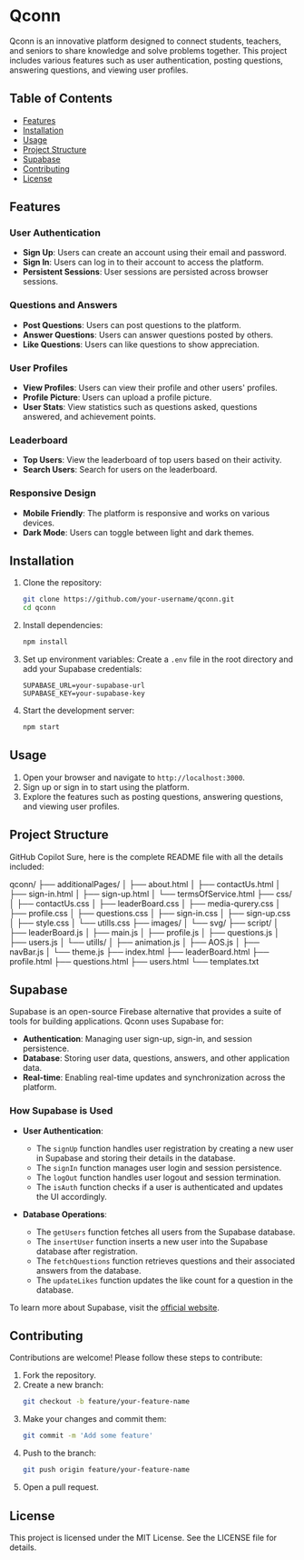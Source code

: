 # Qconn

Qconn is an innovative platform designed to connect students, teachers, and seniors to share knowledge and solve problems together. This project includes various features such as user authentication, posting questions, answering questions, and viewing user profiles.

## Table of Contents

- [Features](#features)
- [Installation](#installation)
- [Usage](#usage)
- [Project Structure](#project-structure)
- [Supabase](#supabase)
- [Contributing](#contributing)
- [License](#license)

## Features

### User Authentication
- **Sign Up**: Users can create an account using their email and password.
- **Sign In**: Users can log in to their account to access the platform.
- **Persistent Sessions**: User sessions are persisted across browser sessions.

### Questions and Answers
- **Post Questions**: Users can post questions to the platform.
- **Answer Questions**: Users can answer questions posted by others.
- **Like Questions**: Users can like questions to show appreciation.

### User Profiles
- **View Profiles**: Users can view their profile and other users' profiles.
- **Profile Picture**: Users can upload a profile picture.
- **User Stats**: View statistics such as questions asked, questions answered, and achievement points.

### Leaderboard
- **Top Users**: View the leaderboard of top users based on their activity.
- **Search Users**: Search for users on the leaderboard.

### Responsive Design
- **Mobile Friendly**: The platform is responsive and works on various devices.
- **Dark Mode**: Users can toggle between light and dark themes.

## Installation

1. Clone the repository:
    ```sh
    git clone https://github.com/your-username/qconn.git
    cd qconn
    ```

2. Install dependencies:
    ```sh
    npm install
    ```

3. Set up environment variables:
    Create a `.env` file in the root directory and add your Supabase credentials:
    ```env
    SUPABASE_URL=your-supabase-url
    SUPABASE_KEY=your-supabase-key
    ```

4. Start the development server:
    ```sh
    npm start
    ```

## Usage

1. Open your browser and navigate to `http://localhost:3000`.
2. Sign up or sign in to start using the platform.
3. Explore the features such as posting questions, answering questions, and viewing user profiles.

## Project Structure
GitHub Copilot
Sure, here is the complete README file with all the details included:

qconn/ ├── additionalPages/ │ ├── about.html │ ├── contactUs.html │ ├── sign-in.html │ ├── sign-up.html │ └── termsOfService.html ├── css/ │ ├── contactUs.css │ ├── leaderBoard.css │ ├── media-qurery.css │ ├── profile.css │ ├── questions.css │ ├── sign-in.css │ ├── sign-up.css │ ├── style.css │ └── utills.css ├── images/ │ └── svg/ ├── script/ │ ├── leaderBoard.js │ ├── main.js │ ├── profile.js │ ├── questions.js │ ├── users.js │ └── utills/ │ ├── animation.js │ ├── AOS.js │ ├── navBar.js │ └── theme.js ├── index.html ├── leaderBoard.html ├── profile.html ├── questions.html ├── users.html └── templates.txt


## Supabase

Supabase is an open-source Firebase alternative that provides a suite of tools for building applications. Qconn uses Supabase for:

- **Authentication**: Managing user sign-up, sign-in, and session persistence.
- **Database**: Storing user data, questions, answers, and other application data.
- **Real-time**: Enabling real-time updates and synchronization across the platform.

### How Supabase is Used

- **User Authentication**: 
  - The `signUp` function handles user registration by creating a new user in Supabase and storing their details in the database.
  - The `signIn` function manages user login and session persistence.
  - The `logOut` function handles user logout and session termination.
  - The `isAuth` function checks if a user is authenticated and updates the UI accordingly.

- **Database Operations**:
  - The `getUsers` function fetches all users from the Supabase database.
  - The `insertUser` function inserts a new user into the Supabase database after registration.
  - The `fetchQuestions` function retrieves questions and their associated answers from the database.
  - The `updateLikes` function updates the like count for a question in the database.

To learn more about Supabase, visit the [official website](https://supabase.io/).

## Contributing

Contributions are welcome! Please follow these steps to contribute:

1. Fork the repository.
2. Create a new branch:
    ```sh
    git checkout -b feature/your-feature-name
    ```
3. Make your changes and commit them:
    ```sh
    git commit -m 'Add some feature'
    ```
4. Push to the branch:
    ```sh
    git push origin feature/your-feature-name
    ```
5. Open a pull request.

## License

This project is licensed under the MIT License. See the LICENSE file for details.